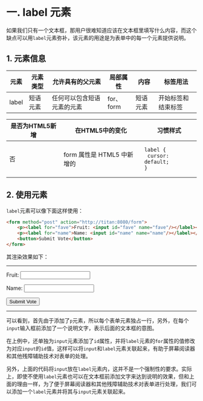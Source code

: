 # 一. label 元素

如果我们只有一个文本框，那用户很难知道应该在文本框里填写什么内容，而这个缺点可以用`label`元素弥补，该元素的用途是为表单中的每一个元素提供说明。

## 1. 元素信息

| 元素  | 元素类型 | 允许具有的父元素           | 局部属性  | 内容     | 标签用法           |
| ----- | -------- | -------------------------- | --------- | -------- | ------------------ |
| label | 短语元素 | 任何可以包含短语元素的元素 | for、form | 短语元素 | 开始标签和结束标签 |

| 是否为HTML5新增 | 在HTML5中的变化            | 习惯样式                                                     |
| --------------- | -------------------------- | ------------------------------------------------------------ |
| 否              | form 属性是 HTML5 中新增的 | <pre><code>label {<br />    cursor: default;<br />}</code></pre> |



## 2. 使用元素

`label`元素可以像下面这样使用：

```html
<form method="post" action="http://titan:8080/form">
	<p><label for="fave">Fruit: <input id="fave" name="fave"/></label></p>
	<p><label for="name">Name: <input id="name" name="name"/></label></p>
	<button>Submit Vote</button>
</form>
```

其渲染效果如下：

****

<form method="post" action="http://titan:8080/form">
	<p><label for="fave">Fruit: <input id="fave" name="fave"/></label></p>
	<p><label for="name">Name: <input id="name" name="name"/></label></p>
	<button>Submit Vote</button>
</form>

****

可以看到，首先由于添加了`p`元素，所以每个表单元素独占一行，另外，在每个`input`输入框前添加了一个说明文字，表示后面的文本框的意图。

在上例中，还单独为`input`元素添加了`id`属性，并将`label`元素的`for`属性的值修改为对应`input`的`id`值，这样可以将`input`和`label`元素关联起来，有助于屏幕阅读器和其他残障辅助技术对表单的处理。

另外，上面的代码将`input`放在`label`元素内，这并不是一个强制性的要求。实际上，即使不使用`label`元素也可以在文本框前添加文字来达到说明的效果，但和上面的理由一样，为了便于屏幕阅读器和其他残障辅助技术对表单进行处理，我们可以添加一个`label`元素并将其与`input`元素关联起来。
